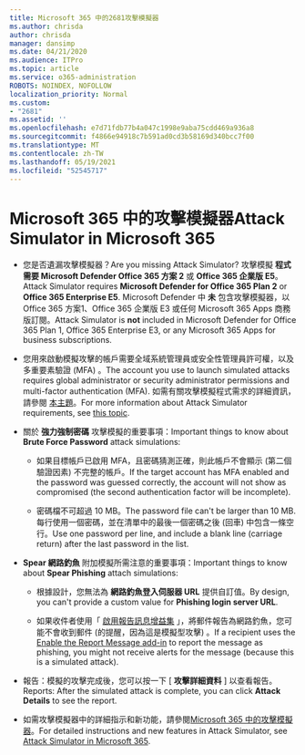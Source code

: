 ```yaml
---
title: Microsoft 365 中的2681攻擊模擬器
ms.author: chrisda
author: chrisda
manager: dansimp
ms.date: 04/21/2020
ms.audience: ITPro
ms.topic: article
ms.service: o365-administration
ROBOTS: NOINDEX, NOFOLLOW
localization_priority: Normal
ms.custom:
- "2681"
ms.assetid: ''
ms.openlocfilehash: e7d71fdb77b4a047c1998e9aba75cdd469a936a8
ms.sourcegitcommit: f4866e94918c7b591ad0cd3b58169d340bcc7f00
ms.translationtype: MT
ms.contentlocale: zh-TW
ms.lasthandoff: 05/19/2021
ms.locfileid: "52545717"
---
```

# <a name="attack-simulator-in-microsoft-365"></a><span data-ttu-id="2f148-102">Microsoft 365 中的攻擊模擬器</span><span class="sxs-lookup"><span data-stu-id="2f148-102">Attack Simulator in Microsoft 365</span></span>

- <span data-ttu-id="2f148-103">您是否遺漏攻擊模擬器？</span><span class="sxs-lookup"><span data-stu-id="2f148-103">Are you missing Attack Simulator?</span></span> <span data-ttu-id="2f148-104">攻擊模擬 **程式需要 Microsoft Defender Office 365 方案 2** 或 **Office 365 企業版 E5**。</span><span class="sxs-lookup"><span data-stu-id="2f148-104">Attack Simulator requires **Microsoft Defender for Office 365 Plan 2** or **Office 365 Enterprise E5**.</span></span> <span data-ttu-id="2f148-105">Microsoft Defender 中 **未** 包含攻擊模擬器，以 Office 365 方案1、Office 365 企業版 E3 或任何 Microsoft 365 Apps 商務版訂閱。</span><span class="sxs-lookup"><span data-stu-id="2f148-105">Attack Simulator is **not** included in Microsoft Defender for Office 365 Plan 1, Office 365 Enterprise E3, or any Microsoft 365 Apps for business subscriptions.</span></span>

- <span data-ttu-id="2f148-106">您用來啟動模擬攻擊的帳戶需要全域系統管理員或安全性管理員許可權，以及多重要素驗證 (MFA) 。</span><span class="sxs-lookup"><span data-stu-id="2f148-106">The account you use to launch simulated attacks requires global administrator or security administrator permissions and multi-factor authentication (MFA).</span></span> <span data-ttu-id="2f148-107">如需有關攻擊模擬程式需求的詳細資訊，請參閱 [本主題](/microsoft-365/security/office-365-security/attack-simulator)。</span><span class="sxs-lookup"><span data-stu-id="2f148-107">For more information about Attack Simulator requirements, see [this topic](/microsoft-365/security/office-365-security/attack-simulator).</span></span>

- <span data-ttu-id="2f148-108">關於 **強力強制密碼** 攻擊模擬的重要事項：</span><span class="sxs-lookup"><span data-stu-id="2f148-108">Important things to know about **Brute Force Password** attack simulations:</span></span>

  - <span data-ttu-id="2f148-109">如果目標帳戶已啟用 MFA，且密碼猜測正確，則此帳戶不會顯示 (第二個驗證因素) 不完整的帳戶。</span><span class="sxs-lookup"><span data-stu-id="2f148-109">If the target account has MFA enabled and the password was guessed correctly, the account will not show as compromised (the second authentication factor will be incomplete).</span></span>

  - <span data-ttu-id="2f148-110">密碼檔不可超過 10 MB。</span><span class="sxs-lookup"><span data-stu-id="2f148-110">The password file can't be larger than 10 MB.</span></span> <span data-ttu-id="2f148-111">每行使用一個密碼，並在清單中的最後一個密碼之後 (回車) 中包含一條空行。</span><span class="sxs-lookup"><span data-stu-id="2f148-111">Use one password per line, and include a blank line (carriage return) after the last password in the list.</span></span>

- <span data-ttu-id="2f148-112">**Spear 網路釣魚** 附加模擬所需注意的重要事項：</span><span class="sxs-lookup"><span data-stu-id="2f148-112">Important things to know about **Spear Phishing** attach simulations:</span></span>

  - <span data-ttu-id="2f148-113">根據設計，您無法為 **網路釣魚登入伺服器 URL** 提供自訂值。</span><span class="sxs-lookup"><span data-stu-id="2f148-113">By design, you can't provide a custom value for **Phishing login server URL**.</span></span>

  - <span data-ttu-id="2f148-114">如果收件者使用「 [啟用報告訊息增益集](/microsoft-365/security/office-365-security/enable-the-report-message-add-in) 」，將郵件報告為網路釣魚，您可能不會收到郵件 (的提醒，因為這是模擬型攻擊) 。</span><span class="sxs-lookup"><span data-stu-id="2f148-114">If a recipient uses the [Enable the Report Message add-in](/microsoft-365/security/office-365-security/enable-the-report-message-add-in) to report the message as phishing, you might not receive alerts for the message (because this is a simulated attack).</span></span>

- <span data-ttu-id="2f148-115">報告：模擬的攻擊完成後，您可以按一下 [ **攻擊詳細資料** ] 以查看報告。</span><span class="sxs-lookup"><span data-stu-id="2f148-115">Reports: After the simulated attack is complete, you can click **Attack Details** to see the report.</span></span>

- <span data-ttu-id="2f148-116">如需攻擊模擬器中的詳細指示和新功能，請參閱[Microsoft 365 中的攻擊模擬器](/microsoft-365/security/office-365-security/attack-simulator)。</span><span class="sxs-lookup"><span data-stu-id="2f148-116">For detailed instructions and new features in Attack Simulator, see [Attack Simulator in Microsoft 365](/microsoft-365/security/office-365-security/attack-simulator).</span></span>
